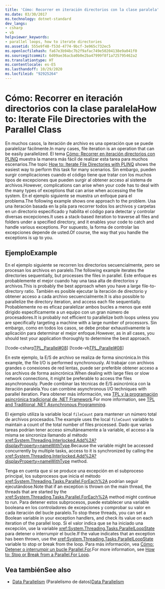 ```yaml
---
title: 'Cómo: Recorrer en iteración directorios con la clase paralela'
ms.date: 03/30/2017
ms.technology: dotnet-standard
dev_langs:
- csharp
- vb
helpviewer_keywords:
- parallel loops, how to iterate directories
ms.assetid: 555e9f48-f53d-4774-9bcf-3e965c732ec5
ms.openlocfilehash: fa67e3b94bc7b2f9afac749e50204138e9a041f0
ms.sourcegitcommit: 6d09ae36acba0b0e2ba47999f8f1a725795462a2
ms.translationtype: HT
ms.contentlocale: es-ES
ms.lasthandoff: 10/29/2020
ms.locfileid: "92925264"
---
```

# <a name="how-to-iterate-file-directories-with-the-parallel-class"></a><span data-ttu-id="78d5a-102">Cómo: Recorrer en iteración directorios con la clase paralela</span><span class="sxs-lookup"><span data-stu-id="78d5a-102">How to: Iterate File Directories with the Parallel Class</span></span>
<span data-ttu-id="78d5a-103">En muchos casos, la iteración de archivo es una operación que se puede paralelizar fácilmente.</span><span class="sxs-lookup"><span data-stu-id="78d5a-103">In many cases, file iteration is an operation that can be easily parallelized.</span></span> <span data-ttu-id="78d5a-104">El tema [Cómo: Recorrer en iteración directorios con PLINQ](how-to-iterate-file-directories-with-plinq.md) muestra la manera más fácil de realizar esta tarea para muchos escenarios.</span><span class="sxs-lookup"><span data-stu-id="78d5a-104">The topic [How to: Iterate File Directories with PLINQ](how-to-iterate-file-directories-with-plinq.md) shows the easiest way to perform this task for many scenarios.</span></span> <span data-ttu-id="78d5a-105">Sin embargo, pueden surgir complicaciones cuando el código tiene que tratar con los muchos tipos de excepciones que pueden surgir al obtener acceso al sistema de archivos.</span><span class="sxs-lookup"><span data-stu-id="78d5a-105">However, complications can arise when your code has to deal with the many types of exceptions that can arise when accessing the file system.</span></span> <span data-ttu-id="78d5a-106">En el ejemplo siguiente se muestra un enfoque para el problema.</span><span class="sxs-lookup"><span data-stu-id="78d5a-106">The following example shows one approach to the problem.</span></span> <span data-ttu-id="78d5a-107">Usa una iteración basada en la pila para recorrer todos los archivos y carpetas en un directorio especificado y habilita el código para detectar y controlar diversas excepciones.</span><span class="sxs-lookup"><span data-stu-id="78d5a-107">It uses a stack-based iteration to traverse all files and folders under a specified directory, and it enables your code to catch and handle various exceptions.</span></span> <span data-ttu-id="78d5a-108">Por supuesto, la forma de controlar las excepciones depende de usted.</span><span class="sxs-lookup"><span data-stu-id="78d5a-108">Of course, the way that you handle the exceptions is up to you.</span></span>  
  
## <a name="example"></a><span data-ttu-id="78d5a-109">Ejemplo</span><span class="sxs-lookup"><span data-stu-id="78d5a-109">Example</span></span>  
 <span data-ttu-id="78d5a-110">En el ejemplo siguiente se recorren los directorios secuencialmente, pero se procesan los archivos en paralelo.</span><span class="sxs-lookup"><span data-stu-id="78d5a-110">The following example iterates the directories sequentially, but processes the files in parallel.</span></span> <span data-ttu-id="78d5a-111">Este enfoque es probablemente el mejor cuando hay una tasa alta de directorios y archivos.</span><span class="sxs-lookup"><span data-stu-id="78d5a-111">This is probably the best approach when you have a large file-to-directory ratio.</span></span> <span data-ttu-id="78d5a-112">También es posible ejecutar la iteración de directorio y obtener acceso a cada archivo secuencialmente.</span><span class="sxs-lookup"><span data-stu-id="78d5a-112">It is also possible to parallelize the directory iteration, and access each file sequentially.</span></span> <span data-ttu-id="78d5a-113">Probablemente no es eficaz paralelizar ambos bucles a menos que esté dirigido específicamente a un equipo con un gran número de procesadores.</span><span class="sxs-lookup"><span data-stu-id="78d5a-113">It is probably not efficient to parallelize both loops unless you are specifically targeting a machine with a large number of processors.</span></span> <span data-ttu-id="78d5a-114">Sin embargo, como en todos los casos, se debe probar exhaustivamente la aplicación para determinar el mejor enfoque.</span><span class="sxs-lookup"><span data-stu-id="78d5a-114">However, as in all cases, you should test your application thoroughly to determine the best approach.</span></span>  
  
 [!code-csharp[TPL_Parallel#08](../../../samples/snippets/csharp/VS_Snippets_Misc/tpl_parallel/cs/parallel_file.cs#08)]
 [!code-vb[TPL_Parallel#08](../../../samples/snippets/visualbasic/VS_Snippets_Misc/tpl_parallel/vb/fileiteration08.vb#08)]  
  
 <span data-ttu-id="78d5a-115">En este ejemplo, la E/S de archivo se realiza de forma sincrónica.</span><span class="sxs-lookup"><span data-stu-id="78d5a-115">In this example, the file I/O is performed synchronously.</span></span> <span data-ttu-id="78d5a-116">Al trabajar con archivos grandes o conexiones de red lentas, puede ser preferible obtener acceso a los archivos de forma asincrónica.</span><span class="sxs-lookup"><span data-stu-id="78d5a-116">When dealing with large files or slow network connections, it might be preferable to access the files asynchronously.</span></span> <span data-ttu-id="78d5a-117">Puede combinar las técnicas de E/S asincrónica con la iteración paralela.</span><span class="sxs-lookup"><span data-stu-id="78d5a-117">You can combine asynchronous I/O techniques with parallel iteration.</span></span> <span data-ttu-id="78d5a-118">Para obtener más información, vea [TPL y la programación asincrónica tradicional de .NET Framework](tpl-and-traditional-async-programming.md).</span><span class="sxs-lookup"><span data-stu-id="78d5a-118">For more information, see [TPL and Traditional .NET Asynchronous Programming](tpl-and-traditional-async-programming.md).</span></span>  
  
 <span data-ttu-id="78d5a-119">El ejemplo utiliza la variable local `fileCount` para mantener un número total de archivos procesados.</span><span class="sxs-lookup"><span data-stu-id="78d5a-119">The example uses the local `fileCount` variable to maintain a count of the total number of files processed.</span></span> <span data-ttu-id="78d5a-120">Dado que varias tareas podrían tener acceso simultáneamente a la variable, el acceso a la misma se sincroniza llamando al método <xref:System.Threading.Interlocked.Add%2A?displayProperty=nameWithType>.</span><span class="sxs-lookup"><span data-stu-id="78d5a-120">Because the variable might be accessed concurrently by multiple tasks, access to it is synchronized by calling the <xref:System.Threading.Interlocked.Add%2A?displayProperty=nameWithType> method.</span></span>  
  
 <span data-ttu-id="78d5a-121">Tenga en cuenta que si se produce una excepción en el subproceso principal, los subprocesos que inicia el método <xref:System.Threading.Tasks.Parallel.ForEach%2A> podrían seguir ejecutándose.</span><span class="sxs-lookup"><span data-stu-id="78d5a-121">Note that if an exception is thrown on the main thread, the threads that are started by the <xref:System.Threading.Tasks.Parallel.ForEach%2A> method might continue to run.</span></span> <span data-ttu-id="78d5a-122">Para detener estos subprocesos, puede establecer una variable booleana en los controladores de excepciones y comprobar su valor en cada iteración del bucle paralelo.</span><span class="sxs-lookup"><span data-stu-id="78d5a-122">To stop these threads, you can set a Boolean variable in your exception handlers, and check its value on each iteration of the parallel loop.</span></span> <span data-ttu-id="78d5a-123">Si el valor indica que se ha iniciado una excepción, use la variable <xref:System.Threading.Tasks.ParallelLoopState> para detener o interrumpir el bucle.</span><span class="sxs-lookup"><span data-stu-id="78d5a-123">If the value indicates that an exception has been thrown, use the <xref:System.Threading.Tasks.ParallelLoopState> variable to stop or break from the loop.</span></span> <span data-ttu-id="78d5a-124">Para más información, vea [Cómo: Detener o interrumpir un bucle Parallel.For](/previous-versions/dotnet/netframework-4.0/dd460721(v=vs.100)).</span><span class="sxs-lookup"><span data-stu-id="78d5a-124">For more information, see [How to: Stop or Break from a Parallel.For Loop](/previous-versions/dotnet/netframework-4.0/dd460721(v=vs.100)).</span></span>  
  
## <a name="see-also"></a><span data-ttu-id="78d5a-125">Vea también</span><span class="sxs-lookup"><span data-stu-id="78d5a-125">See also</span></span>

- <span data-ttu-id="78d5a-126">[Data Parallelism](data-parallelism-task-parallel-library.md) (Paralelismo de datos)</span><span class="sxs-lookup"><span data-stu-id="78d5a-126">[Data Parallelism](data-parallelism-task-parallel-library.md)</span></span>
